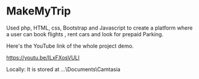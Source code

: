 # MakeMyTrip
Used php, HTML, css, Bootstrap and Javascript to create a platform where a user can book flights , rent cars and look  for prepaid Parking.


Here's the YouTube link of the whole project demo.

https://youtu.be/ILxFXosVULI

Locally: It is stored at 
...\Documents\Camtasia
